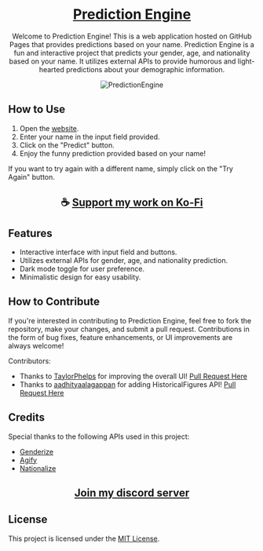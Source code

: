 <div align="center">

# [Prediction Engine](https://thatsinewave.github.io/PredictionEngine)

Welcome to Prediction Engine! This is a web application hosted on GitHub Pages that provides predictions based on your name.
Prediction Engine is a fun and interactive project that predicts your gender, age, and nationality based on your name. 
It utilizes external APIs to provide humorous and light-hearted predictions about your demographic information.

![PredictionEngine](https://github.com/ThatSINEWAVE/PredictionEngine/assets/133239148/d69b3606-4163-4630-b6d2-782fb18f4ebe)

</div>

## How to Use

1. Open the [website](https://thatsinewave.github.io/PredictionEngine).
2. Enter your name in the input field provided.
3. Click on the "Predict" button.
4. Enjoy the funny prediction provided based on your name!

If you want to try again with a different name, simply click on the "Try Again" button.

<div align="center">

## ☕ [Support my work on Ko-Fi](https://ko-fi.com/thatsinewave)

</div>

## Features

- Interactive interface with input field and buttons.
- Utilizes external APIs for gender, age, and nationality prediction.
- Dark mode toggle for user preference.
- Minimalistic design for easy usability.

## How to Contribute

If you're interested in contributing to Prediction Engine, feel free to fork the repository, make your changes, and submit a pull request. Contributions in the form of bug fixes, feature enhancements, or UI improvements are always welcome!

Contributors:
- Thanks to [TaylorPhelps](https://github.com/TaylorPhelps) for improving the overall UI! [Pull Request Here](https://github.com/ThatSINEWAVE/PredictionEngine/pull/2)
- Thanks to [aadhityaalagappan](https://github.com/aadhityaalagappan) for adding HistoricalFigures API! [Pull Request Here](https://github.com/ThatSINEWAVE/PredictionEngine/pull/3)

## Credits

Special thanks to the following APIs used in this project:
- [Genderize](https://genderize.io/)
- [Agify](https://agify.io/)
- [Nationalize](https://nationalize.io/)

<div align="center">

## [Join my discord server](https://thatsinewave.github.io/Discord-Redirect/)

</div>

## License

This project is licensed under the [MIT License](LICENSE).
